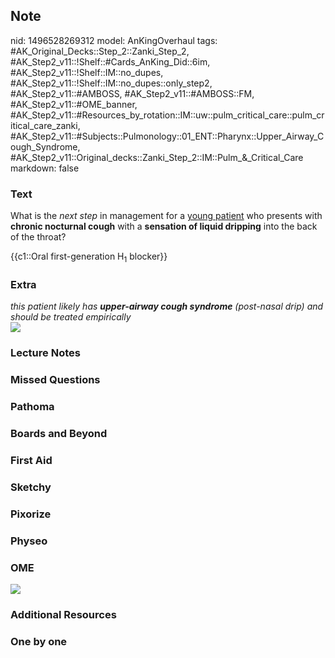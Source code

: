 ## Note
nid: 1496528269312
model: AnKingOverhaul
tags: #AK_Original_Decks::Step_2::Zanki_Step_2, #AK_Step2_v11::!Shelf::#Cards_AnKing_Did::6im, #AK_Step2_v11::!Shelf::IM::no_dupes, #AK_Step2_v11::!Shelf::IM::no_dupes::only_step2, #AK_Step2_v11::#AMBOSS, #AK_Step2_v11::#AMBOSS::FM, #AK_Step2_v11::#OME_banner, #AK_Step2_v11::#Resources_by_rotation::IM::uw::pulm_critical_care::pulm_critical_care_zanki, #AK_Step2_v11::#Subjects::Pulmonology::01_ENT::Pharynx::Upper_Airway_Cough_Syndrome, #AK_Step2_v11::Original_decks::Zanki_Step_2::IM::Pulm_&_Critical_Care
markdown: false

### Text
What is the <i>next step</i> in management for a <u>young
patient</u> who presents with <b>chronic nocturnal cough</b> with a
<b>sensation of liquid dripping</b> into the back of the throat?
<div>
  {{c1::Oral first-generation H<sub>1</sub> blocker}}
</div>

### Extra
<div>
  <i>this patient likely has <b>upper-airway cough syndrome</b>
  (post-nasal drip) and should be treated empirically</i>
</div><img src="merp.png">

### Lecture Notes


### Missed Questions


### Pathoma


### Boards and Beyond


### First Aid


### Sketchy


### Pixorize


### Physeo


### OME
<div class="ome-widget">
  <a href="https://onlinemeded.org?ref=anki"><img src=
  "_OME_AnkiFlashcards_General_7.png"></a>
</div>

### Additional Resources


### One by one

